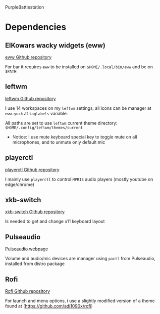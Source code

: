 PurpleBattlestation

# Dependencies

## ElKowars wacky widgets (eww)

[eww Github repository](https://github.com/elkowar/eww)

For bar it requires `eww` to be installed on `$HOME/.local/bin/eww` and be on `$PATH`

## leftwm

[leftwm Github repository](https://github.com/leftwm/leftwm)

I use 14 workspaces on my `leftwm` settings, all icons can be manager at `eww.yuck` at `taglabels` variable.

All paths are set to use `leftwm` current theme directory: `$HOME/.config/leftwm/themes/current`

* Notice: I use mute keyboard special key to toggle mute on all microphones, and to unmute only default mic

## playerctl

[playerctl Github repository](https://github.com/altdesktop/playerctl)

I mainly use `playerctl` to control `MPRIS` audio players (mostly youtube on edge/chrome)

## xkb-switch

[xkb-switch Github repository](https://github.com/grwlf/xkb-switch/)

Is needed to get and change x11 keyboard layout

## Pulseaudio

[Pulseaudio webpage](https://www.pulseaudio.org)

Volume and audio/mic devices are manager using `pactl` from Pulseaudio, installed from distro package

## Rofi

[Rofi Github repository](https://github.com/davatorium/rofi)

For launch and menu options, i use a slightly modified version of a theme found at (https://github.com/adi1090x/rofi)


